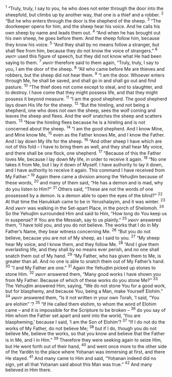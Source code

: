 <sup>1</sup> “Truly, truly, I say to you, he who does not enter through the door into the sheepfold, but climbs up by another way, that one is a thief and a robber.
<sup>2</sup> “But he who enters through the door is the shepherd of the sheep.
<sup>3</sup> “The doorkeeper opens for him, and the sheep hear his voice. And he calls his own sheep by name and leads them out.
<sup>4</sup> “And when he has brought out his own sheep, he goes before them. And the sheep follow him, because they know his voice.
<sup>5</sup> “And they shall by no means follow a stranger, but shall flee from him, because they do not know the voice of strangers.”
<sup>6</sup> יהושע used this figure of speech, but they did not know what He had been saying to them.
<sup>7</sup> יהושע therefore said to them again, “Truly, truly, I say to you, I am the door of the sheep.
<sup>8</sup> “All who came before Me are thieves and robbers, but the sheep did not hear them.
<sup>9</sup> “I am the door. Whoever enters through Me, he shall be saved, and shall go in and shall go out and find pasture.
<sup>10</sup> “The thief does not come except to steal, and to slaughter, and to destroy. I have come that they might possess life, and that they might possess it beyond measure.
<sup>11</sup> “I am the good shepherd. The good shepherd lays down His life for the sheep.
<sup>12</sup> “But the hireling, and not being a shepherd, one who does not own the sheep, sees the wolf coming and leaves the sheep and flees. And the wolf snatches the sheep and scatters them.
<sup>13</sup> “Now the hireling flees because he is a hireling and is not concerned about the sheep.
<sup>14</sup> “I am the good shepherd. And I know Mine, and Mine know Me,
<sup>15</sup> even as the Father knows Me, and I know the Father. And I lay down My life for the sheep.
<sup>16</sup> “And other sheep I have which are not of this fold – I have to bring them as well, and they shall hear My voice, and there shall be one flock, one shepherd.
<sup>17</sup> “Because of this the Father loves Me, because I lay down My life, in order to receive it again.
<sup>18</sup> “No one takes it from Me, but I lay it down of Myself. I have authority to lay it down, and I have authority to receive it again. This command I have received from My Father.”
<sup>19</sup> Again there came a division among the Yehuḏim because of these words,
<sup>20</sup> and many of them said, “He has a demon and is mad, why do you listen to Him?”
<sup>21</sup> Others said, “These are not the words of one possessed by a demon. Is a demon able to open the eyes of the blind?”
<sup>22</sup> At that time the Ḥanukkah came to be in Yerushalayim, and it was winter.
<sup>23</sup> And יהושע was walking in the Set-apart Place, in the porch of Shelomoh.
<sup>24</sup> So the Yehuḏim surrounded Him and said to Him, “How long do You keep us in suspense? If You are the Messiah, say to us plainly.”
<sup>25</sup> יהושע answered them, “I have told you, and you do not believe. The works that I do in My Father’s Name, they bear witness concerning Me.
<sup>26</sup> “But you do not believe, because you are not of My sheep, as I said to you.
<sup>27</sup> “My sheep hear My voice, and I know them, and they follow Me.
<sup>28</sup> “And I give them everlasting life, and they shall by no means ever perish, and no one shall snatch them out of My hand.
<sup>29</sup> “My Father, who has given them to Me, is greater than all. And no one is able to snatch them out of My Father’s hand.
<sup>30</sup> “I and My Father are one.”
<sup>31</sup> Again the Yehuḏim picked up stones to stone Him.
<sup>32</sup> יהושע answered them, “Many good works I have shown you from My Father. Because of which of these works do you stone Me?”
<sup>33</sup> The Yehuḏim answered Him, saying, “We do not stone You for a good work, but for blasphemy, and because You, being a Man, make Yourself Elohim.”
<sup>34</sup> יהושע answered them, “Is it not written in your own Torah, ‘I said, “You are elohim” ’?
<sup>35</sup> “If He called them elohim, to whom the word of Elohim came – and it is impossible for the Scripture to be broken –
<sup>36</sup> do you say of Him whom the Father set apart and sent into the world, ‘You are blaspheming,’ because I said, ‘I am the Son of Elohim’?
<sup>37</sup> “If I do not do the works of My Father, do not believe Me;
<sup>38</sup> but if I do, though you do not believe Me, believe the works, so that you know and believe that the Father is in Me, and I in Him.”
<sup>39</sup> Therefore they were seeking again to seize Him, but He went forth out of their hand,
<sup>40</sup> and went once more to the other side of the Yardĕn to the place where Yoḥanan was immersing at first, and there He stayed.
<sup>41</sup> And many came to Him and said, “Yoḥanan indeed did no sign, yet all that Yoḥanan said about this Man was true.”
<sup>42</sup> And many believed in Him there.
